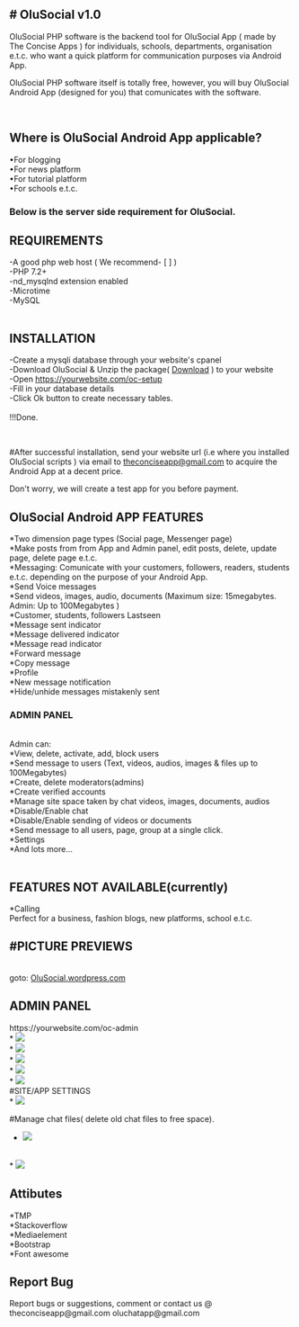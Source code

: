 <html lang="en">
<head>
  <meta charset="utf-8">
  <meta name="viewport" content="width=device-width, initial-scale=1">

<link rel="stylesheet" href="https://stackpath.bootstrapcdn.com/font-awesome/4.7.0/css/font-awesome.min.css">

 <link href="https://cdn.jsdelivr.net/npm/bootstrap@5.0.1/dist/css/bootstrap.min.css" rel="stylesheet" integrity="sha384-+0n0xVW2eSR5OomGNYDnhzAbDsOXxcvSN1TPprVMTNDbiYZCxYbOOl7+AMvyTG2x" crossorigin="anonymous">
</head>

<body>
<div class="container">
<h2># OluSocial v1.0</h2>

OluSocial PHP software is the backend tool for OluSocial App ( made by The Concise Apps ) for individuals, schools, departments, organisation e.t.c. who want a quick platform for communication purposes via Android App.
<br>

OluSocial PHP software itself is totally free, however, you will buy OluSocial Android App (designed for you) that comunicates with the software.

<br>
<h2>Where is OluSocial Android App applicable?</h2>
•For blogging<br>
•For news platform<br>
•For tutorial platform<br>
•For schools e.t.c.
<br>

<h3>
Below is the server side requirement for OluSocial.
</h3>
<h2>REQUIREMENTS</h2>
-A good php web host ( We recommend- [ ] )<br>
-PHP 7.2+<br>
-nd_mysqlnd extension enabled<br>
-Microtime<br>
-MySQL<br>
<br>
<h2>INSTALLATION</h2>

-Create a mysqli database through your website's cpanel<br>
-Download OluSocial & Unzip the package( <a class="btn btn-sm btn-primary" href="https://raw.githubusercontent.com/theconciseapp/olusocial/main/olusocial.zip">Download</a> )
 to your website <br>
-Open https://yourwebsite.com/oc-setup<br>
-Fill in your database details<br>
-Click Ok button to create necessary tables.<br>
<br>
!!!Done.

<br>

#After successful installation, send your website url (i.e where you installed OluSocial scripts )  via email to theconciseapp@gmail.com to acquire the Android App at a decent price.
<div class="text-danger">
Don't worry, we will create a test app for you before payment.
</div>

<h2>OluSocial Android APP FEATURES</h2>

*Two dimension page types (Social page, Messenger page)<br>
*Make posts from from App and Admin panel, edit posts, delete, update page, delete page e.t.c.<br> 
*Messaging: Comunicate with your customers, followers, readers, students e.t.c. depending on the purpose of your Android App.<br>
*Send Voice messages<br>
*Send videos, images, audio, documents (Maximum size:  15megabytes. Admin: Up to 100Megabytes )
<br>
*Customer, students, followers Lastseen<br>
*Message sent indicator<br>
*Message delivered indicator<br>
*Message read indicator<br>
*Forward message<br>
*Copy message<br>
*Profile<br>
*New message notification<br>
*Hide/unhide messages mistakenly sent<br>

<h3>ADMIN PANEL</h3>
<br>
Admin can: <br>
*View, delete, activate, add, block users<br>
*Send message to users (Text, videos, audios, images & files up to 100Megabytes)<br>
*Create, delete moderators(admins)<br>
*Create verified accounts<br>
*Manage site space taken by chat videos, images, documents, audios<br>
*Disable/Enable chat<br>
*Disable/Enable sending of videos or documents<br>
*Send message to all users, page, group at a single click.<br>
*Settings<br>
*And lots more...
<br>
<br>
<h2>FEATURES NOT AVAILABLE(currently)</h2>
*Calling
<br>
Perfect for a business, fashion blogs, new platforms, school e.t.c.

<h2>#PICTURE PREVIEWS</h2>
<br>
goto: <a href="https://olusocial.wordpress.com">OluSocial.wordpress.com</a>
<h2>ADMIN PANEL</h2>
https://yourwebsite.com/oc-admin
<br>
* <img src="https://github.com/theconciseapp/oluchat/blob/main/previews/Screenshot%202021-07-13%20at%2004-58-11%20Admin%20Panel.png?raw=true">
<br>
* <img src="https://github.com/theconciseapp/oluchat/blob/main/previews/Screenshot%202021-07-13%20at%2004-33-43%20Admin%20Panel_1.png?raw=true">
<br>
* <img src="https://github.com/theconciseapp/oluchat/blob/main/previews/Screenshot%202021-07-13%20at%2004-34-31%20Admin%20Panel_1.png?raw=true">
<br>
* <img src="https://github.com/theconciseapp/oluchat/blob/main/previews/Screenshot%202021-07-13%20at%2004-47-02%20Admin%20Panel_1.png?raw=true">
<br>
* <img src="https://github.com/theconciseapp/oluchat/blob/main/previews/Screenshot%202021-07-13%20at%2004-51-14%20Admin%20Panel_1.png?raw=true">
<br>
#SITE/APP SETTINGS
<br>
* <img src="https://github.com/theconciseapp/oluchat/blob/main/previews/Screenshot%202021-07-13%20at%2004-36-43%20Admin%20Panel.png?raw=true">

#Manage chat files( delete old chat files to free space).
<br>
* <img src="https://github.com/theconciseapp/oluchat/blob/main/previews/Screenshot%202021-07-13%20at%2004-39-55%20Admin%20Panel.png?raw=true">
<br>
* <img src="https://github.com/theconciseapp/oluchat/blob/main/previews/Screenshot%202021-07-13%20at%2004-41-09%20Admin%20Panel_1.png?raw=true">

<h2>Attibutes</h2>
*TMP<br>
*Stackoverflow<br>
*Mediaelement<br>
*Bootstrap<br>
*Font awesome<br>
<h2>Report Bug</h2>
Report bugs or suggestions, comment or contact us @ theconciseapp@gmail.com oluchatapp@gmail.com 
<br>
</div>
</body>
</html>
